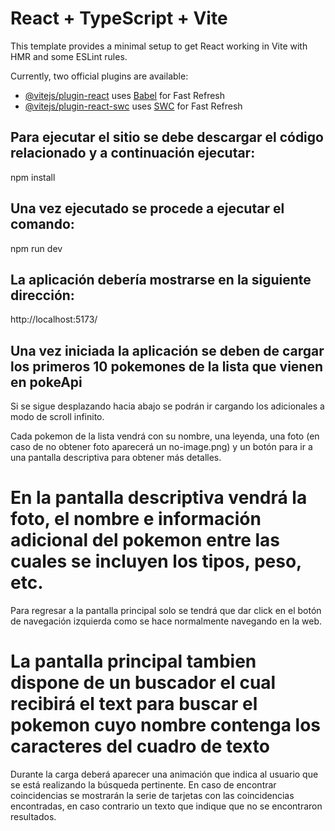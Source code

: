 # React + TypeScript + Vite

This template provides a minimal setup to get React working in Vite with HMR and some ESLint rules.

Currently, two official plugins are available:

- [@vitejs/plugin-react](https://github.com/vitejs/vite-plugin-react/blob/main/packages/plugin-react) uses [Babel](https://babeljs.io/) for Fast Refresh
- [@vitejs/plugin-react-swc](https://github.com/vitejs/vite-plugin-react/blob/main/packages/plugin-react-swc) uses [SWC](https://swc.rs/) for Fast Refresh

## Para ejecutar el sitio se debe descargar el código relacionado y a continuación ejecutar:

npm install

## Una vez ejecutado se procede a ejecutar el comando: 

npm run dev

## La aplicación debería mostrarse en la siguiente dirección:

http://localhost:5173/

## Una vez iniciada la aplicación se deben de cargar los primeros 10 pokemones de la lista que vienen en pokeApi
Si se sigue desplazando hacia abajo se podrán ir cargando los adicionales a modo de scroll infinito.

Cada pokemon de la lista vendrá con su nombre, una leyenda, una foto (en caso de no obtener foto aparecerá un no-image.png) y un botón para ir a una pantalla descriptiva para obtener más detalles.

# En la pantalla descriptiva vendrá la foto, el nombre e información adicional del pokemon entre las cuales se incluyen los tipos, peso, etc.
Para regresar a la pantalla principal solo se tendrá que dar click en el botón de navegación izquierda como se hace normalmente navegando en la web.

# La pantalla principal tambien dispone de un buscador el cual recibirá el text para buscar el pokemon cuyo nombre contenga los caracteres del cuadro de texto
Durante la carga deberá aparecer una animación que indica al usuario que se está realizando la búsqueda pertinente.
En caso de encontrar coincidencias se mostrarán la serie de tarjetas con las coincidencias encontradas, en caso contrario un texto que indique que no se encontraron resultados.
